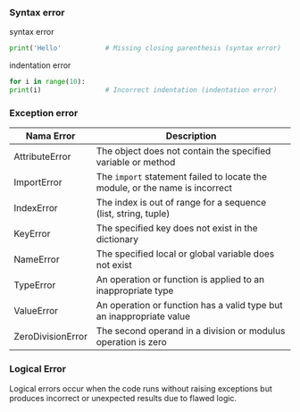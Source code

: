 ### Syntax error
syntax error
```python
print('Hello'           # Missing closing parenthesis (syntax error)

```

indentation error
```python
for i in range(10):
print(i)                # Incorrect indentation (indentation error)
```

### Exception error

| Nama Error        | Description                                                                  |
| ----------------- | ---------------------------------------------------------------------------- |
| AttributeError    | The object does not contain the specified variable or method                 |
| ImportError       | The `import` statement failed to locate the module, or the name is incorrect |
| IndexError        | The index is out of range for a sequence (list, string, tuple)               |
| KeyError          | The specified key does not exist in the dictionary                           |
| NameError         | The specified local or global variable does not exist                        |
| TypeError         | An operation or function is applied to an inappropriate type                 |
| ValueError        | An operation or function has a valid type but an inappropriate value         |
| ZeroDivisionError | The second operand in a division or modulus operation is zero                |

### Logical Error
Logical errors occur when the code runs without raising exceptions but produces incorrect or unexpected results due to flawed logic.